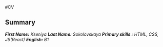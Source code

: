 #CV

## Summary
***First Name:*** *Kseniya*
***Last Name:*** *Sokolovskaya*
***Primary skills :*** *HTML, CSS, JS(React)*
***English:*** *B1*
